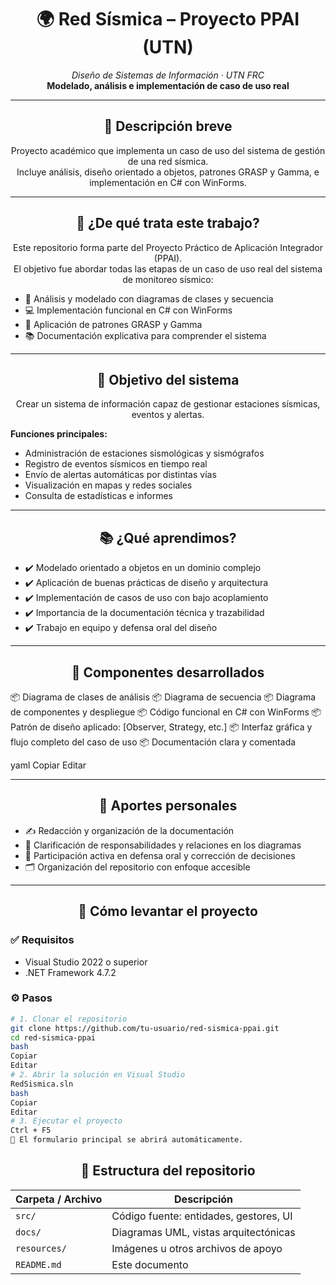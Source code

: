 <h1 align="center">🌍 Red Sísmica – Proyecto PPAI (UTN)</h1>  
<p align="center">  
  <i>Diseño de Sistemas de Información · UTN FRC</i><br>  
  <b>Modelado, análisis e implementación de caso de uso real</b>  
</p>

---

<h2 align="center">🧾 Descripción breve</h2>  

<p align="center">  
  Proyecto académico que implementa un caso de uso del sistema de gestión de una red sísmica.<br>  
  Incluye análisis, diseño orientado a objetos, patrones GRASP y Gamma, e implementación en C# con WinForms.  
</p>

---

<h2 align="center">🧠 ¿De qué trata este trabajo?</h2>  

<p align="center">  
  Este repositorio forma parte del Proyecto Práctico de Aplicación Integrador (PPAI).<br>  
  El objetivo fue abordar todas las etapas de un caso de uso real del sistema de monitoreo sísmico:  
</p>

- 📌 Análisis y modelado con diagramas de clases y secuencia  
- 💻 Implementación funcional en C# con WinForms  
- 🧩 Aplicación de patrones GRASP y Gamma  
- 📚 Documentación explicativa para comprender el sistema  

---

<h2 align="center">🎯 Objetivo del sistema</h2>  

<p align="center">  
  Crear un sistema de información capaz de gestionar estaciones sísmicas, eventos y alertas.  
</p>

**Funciones principales:**

- Administración de estaciones sismológicas y sismógrafos  
- Registro de eventos sísmicos en tiempo real  
- Envío de alertas automáticas por distintas vías  
- Visualización en mapas y redes sociales  
- Consulta de estadísticas e informes  

---

<h2 align="center">📚 ¿Qué aprendimos?</h2>  

- ✔️ Modelado orientado a objetos en un dominio complejo  
- ✔️ Aplicación de buenas prácticas de diseño y arquitectura  
- ✔️ Implementación de casos de uso con bajo acoplamiento  
- ✔️ Importancia de la documentación técnica y trazabilidad  
- ✔️ Trabajo en equipo y defensa oral del diseño  

---

<h2 align="center">🧩 Componentes desarrollados</h2>

📦 Diagrama de clases de análisis
📦 Diagrama de secuencia
📦 Diagrama de componentes y despliegue
📦 Código funcional en C# con WinForms
📦 Patrón de diseño aplicado: [Observer, Strategy, etc.]
📦 Interfaz gráfica y flujo completo del caso de uso
📦 Documentación clara y comentada

yaml
Copiar
Editar

---

<h2 align="center">🙋 Aportes personales</h2>  

- ✍️ Redacción y organización de la documentación  
- 🧠 Clarificación de responsabilidades y relaciones en los diagramas  
- 💬 Participación activa en defensa oral y corrección de decisiones  
- 🗂️ Organización del repositorio con enfoque accesible  

---

<h2 align="center">🚀 Cómo levantar el proyecto</h2>  

### ✅ Requisitos

- Visual Studio 2022 o superior  
- .NET Framework 4.7.2  

### ⚙️ Pasos

```bash
# 1. Clonar el repositorio
git clone https://github.com/tu-usuario/red-sismica-ppai.git
cd red-sismica-ppai
bash
Copiar
Editar
# 2. Abrir la solución en Visual Studio
RedSismica.sln
bash
Copiar
Editar
# 3. Ejecutar el proyecto
Ctrl + F5
📌 El formulario principal se abrirá automáticamente.
```
<h2 align="center">📁 Estructura del repositorio</h2>

| Carpeta / Archivo | Descripción                                      |
|-------------------|--------------------------------------------------|
| `src/`            | Código fuente: entidades, gestores, UI          |
| `docs/`           | Diagramas UML, vistas arquitectónicas            |
| `resources/`      | Imágenes u otros archivos de apoyo               |
| `README.md`       | Este documento                                   |

